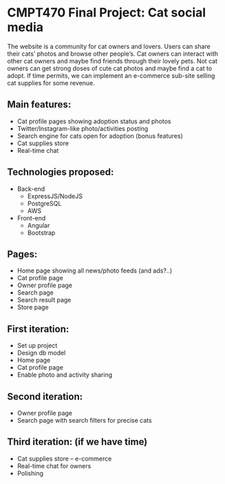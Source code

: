 # CMPT470 Final Project: Cat social media
The website is a community for cat owners and lovers. Users can share their cats’ photos and browse other people’s. Cat owners can interact with other cat owners and maybe find friends through their lovely pets. Not cat owners can get strong doses of cute cat photos and maybe find a cat to adopt. If time permits, we can implement an e-commerce sub-site selling cat supplies for some revenue.
## Main features:
- Cat profile pages showing adoption status and photos
- Twitter/Instagram-like photo/activities posting
- Search engine for cats open for adoption
(bonus features)
- Cat supplies store
- Real-time chat
## Technologies proposed:
- Back-end
  - ExpressJS/NodeJS
  - PostgreSQL
  - AWS
- Front-end
  - Angular
  - Bootstrap
## Pages:
- Home page showing all news/photo feeds (and ads?..)
- Cat profile page
- Owner profile page
- Search page
- Search result page
- Store page
## First iteration:
- Set up project
- Design db model
- Home page
- Cat profile page
- Enable photo and activity sharing
## Second iteration:
- Owner profile page
- Search page with search filters for precise cats
## Third iteration: (if we have time)
- Cat supplies store – e-commerce
- Real-time chat for owners
- Polishing